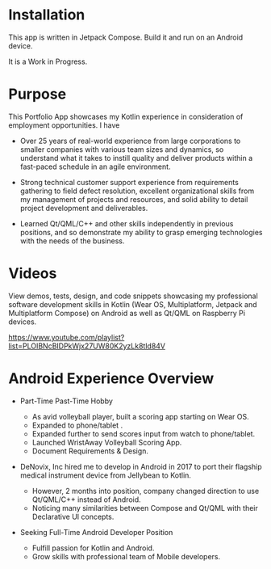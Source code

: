 # Installation
This app is written in Jetpack Compose. Build it and run on an Android device.

It is a Work in Progress.

# Purpose
This Portfolio App showcases my Kotlin experience in consideration of employment opportunities. I have

* Over 25 years of real-world experience from large corporations to smaller companies with various team sizes and dynamics, so understand what it takes to instill quality and deliver products within a fast-paced schedule in an agile environment. 

* Strong technical customer support experience from requirements gathering to field defect resolution, excellent organizational skills from my management of projects and resources, and solid ability to detail project development and deliverables. 

* Learned Qt/QML/C++ and other skills independently in previous positions, and so demonstrate my ability to grasp emerging technologies with the needs of the business. 

# Videos
View demos, tests, design, and code snippets showcasing my professional software development skills in Kotlin (Wear OS, Multiplatform, Jetpack and Multiplatform Compose) on Android as well as Qt/QML on Raspberry Pi devices.

https://www.youtube.com/playlist?list=PLOIBNcBIDPkWjx27UW80K2yzLk8tld84V

# Android Experience Overview
* Part-Time Past-Time Hobby
  * As avid volleyball player, built a scoring app starting on Wear OS.
  * Expanded to phone/tablet .
  * Expanded further to send scores input from watch to phone/tablet.
  * Launched WristAway Volleyball Scoring App. 
  * Document Requirements & Design.

* DeNovix, Inc hired me to develop in Android in 2017 to port their flagship medical instrument device from Jellybean to Kotlin.
  * However, 2 months into position, company changed direction to use Qt/QML/C++ instead of Android.
  * Noticing many similarities between Compose and Qt/QML with their Declarative UI concepts.

* Seeking Full-Time Android Developer Position
  * Fulfill passion for Kotlin and Android. 
  * Grow skills with professional team of Mobile developers. 

